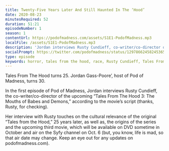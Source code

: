 ```yaml
---
title: Twenty-Five Years Later And Still Haunted In The ‘Hood’
date: 2020-08-23
minutesRequired: 52
duration: 51:21
episodeNumber: 1
season: 1
contentUrl: https://podofmadness.com/assets/S1E1-PodofMadness.mp3
localFile: /assets/S1E1-PodofMadness.mp3
description: 'Jordan interviews Rusty Cundieff, co-writer/co-director of “Tales From The Hood 3: The Mouths of Babes & Demons”'
socialPrompt: https://twitter.com/podofmadness/status/1297866245824536577
type: episode
keywords: horror, tales from the hood, race, Rusty Cundieff, Tales From The Hood 3, podcast
---
```

Tales From The Hood turns 25. Jordan Gass-Poore’, host of Pod of Madness, turns 30. 

In the first episode of Pod of Madness, Jordan interviews Rusty Cundieff, the co-writer/co-director of the upcoming “Tales From The Hood 3: The Mouths of Babes and Demons,” according to the movie’s script (thanks, Rusty, for checking). 

Her interview with Rusty touches on the cultural relevance of the original “Tales from the Hood,” 25 years later, as well as, the origins of the series and the upcoming third movie, which will be available on DVD sometime in October and air on the Syfy channel on Oct. 6 (but, you know, life is mad, so that air date may change. Keep an eye out for any updates on podofmadness.com). 

